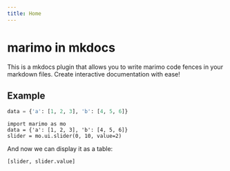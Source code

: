 ```yaml
---
title: Home
---
```


# marimo in mkdocs

This is a mkdocs plugin that allows you to write marimo code fences in your markdown files. Create interactive documentation with ease!

## Example

```python
data = {'a': [1, 2, 3], 'b': [4, 5, 6]}
```

```marimo
import marimo as mo
data = {'a': [1, 2, 3], 'b': [4, 5, 6]}
slider = mo.ui.slider(0, 10, value=2)
```

And now we can display it as a table:

```marimo
[slider, slider.value]
```
